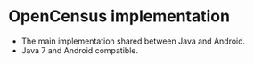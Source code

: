 OpenCensus implementation
======================================================

* The main implementation shared between Java and Android.
* Java 7 and Android compatible.
